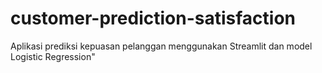 # customer-prediction-satisfaction
Aplikasi prediksi kepuasan pelanggan menggunakan Streamlit dan model Logistic Regression"
